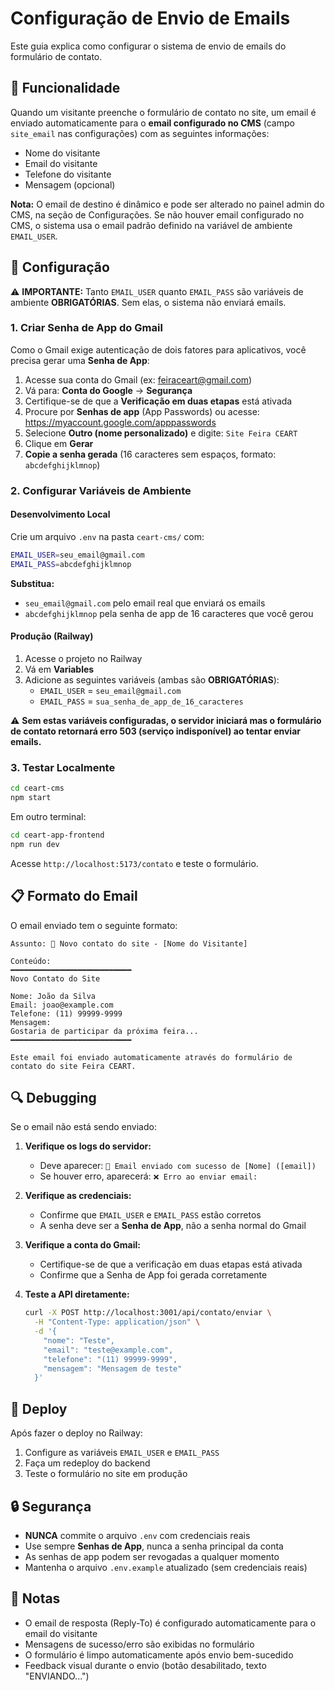 # Configuração de Envio de Emails

Este guia explica como configurar o sistema de envio de emails do formulário de contato.

## 📧 Funcionalidade

Quando um visitante preenche o formulário de contato no site, um email é enviado automaticamente para o **email configurado no CMS** (campo `site_email` nas configurações) com as seguintes informações:

- Nome do visitante
- Email do visitante
- Telefone do visitante
- Mensagem (opcional)

**Nota:** O email de destino é dinâmico e pode ser alterado no painel admin do CMS, na seção de Configurações. Se não houver email configurado no CMS, o sistema usa o email padrão definido na variável de ambiente `EMAIL_USER`.

## 🔧 Configuração

⚠️ **IMPORTANTE:** Tanto `EMAIL_USER` quanto `EMAIL_PASS` são variáveis de ambiente **OBRIGATÓRIAS**. Sem elas, o sistema não enviará emails.

### 1. Criar Senha de App do Gmail

Como o Gmail exige autenticação de dois fatores para aplicativos, você precisa gerar uma **Senha de App**:

1. Acesse sua conta do Gmail (ex: feiraceart@gmail.com)
2. Vá para: **Conta do Google** → **Segurança**
3. Certifique-se de que a **Verificação em duas etapas** está ativada
4. Procure por **Senhas de app** (App Passwords) ou acesse: https://myaccount.google.com/apppasswords
5. Selecione **Outro (nome personalizado)** e digite: `Site Feira CEART`
6. Clique em **Gerar**
7. **Copie a senha gerada** (16 caracteres sem espaços, formato: `abcdefghijklmnop`)

### 2. Configurar Variáveis de Ambiente

#### Desenvolvimento Local

Crie um arquivo `.env` na pasta `ceart-cms/` com:

```bash
EMAIL_USER=seu_email@gmail.com
EMAIL_PASS=abcdefghijklmnop
```

**Substitua:**
- `seu_email@gmail.com` pelo email real que enviará os emails
- `abcdefghijklmnop` pela senha de app de 16 caracteres que você gerou

#### Produção (Railway)

1. Acesse o projeto no Railway
2. Vá em **Variables**
3. Adicione as seguintes variáveis (ambas são **OBRIGATÓRIAS**):
   - `EMAIL_USER` = `seu_email@gmail.com`
   - `EMAIL_PASS` = `sua_senha_de_app_de_16_caracteres`

⚠️ **Sem estas variáveis configuradas, o servidor iniciará mas o formulário de contato retornará erro 503 (serviço indisponível) ao tentar enviar emails.**

### 3. Testar Localmente

```bash
cd ceart-cms
npm start
```

Em outro terminal:
```bash
cd ceart-app-frontend
npm run dev
```

Acesse `http://localhost:5173/contato` e teste o formulário.

## 📋 Formato do Email

O email enviado tem o seguinte formato:

```
Assunto: 📧 Novo contato do site - [Nome do Visitante]

Conteúdo:
━━━━━━━━━━━━━━━━━━━━━━━━━━━
Novo Contato do Site

Nome: João da Silva
Email: joao@example.com
Telefone: (11) 99999-9999
Mensagem: 
Gostaria de participar da próxima feira...
━━━━━━━━━━━━━━━━━━━━━━━━━━━

Este email foi enviado automaticamente através do formulário de contato do site Feira CEART.
```

## 🔍 Debugging

Se o email não está sendo enviado:

1. **Verifique os logs do servidor:**
   - Deve aparecer: `📧 Email enviado com sucesso de [Nome] ([email])`
   - Se houver erro, aparecerá: `❌ Erro ao enviar email:`

2. **Verifique as credenciais:**
   - Confirme que `EMAIL_USER` e `EMAIL_PASS` estão corretos
   - A senha deve ser a **Senha de App**, não a senha normal do Gmail

3. **Verifique a conta do Gmail:**
   - Certifique-se de que a verificação em duas etapas está ativada
   - Confirme que a Senha de App foi gerada corretamente

4. **Teste a API diretamente:**
   ```bash
   curl -X POST http://localhost:3001/api/contato/enviar \
     -H "Content-Type: application/json" \
     -d '{
       "nome": "Teste",
       "email": "teste@example.com",
       "telefone": "(11) 99999-9999",
       "mensagem": "Mensagem de teste"
     }'
   ```

## 🚀 Deploy

Após fazer o deploy no Railway:

1. Configure as variáveis `EMAIL_USER` e `EMAIL_PASS`
2. Faça um redeploy do backend
3. Teste o formulário no site em produção

## 🔒 Segurança

- **NUNCA** commite o arquivo `.env` com credenciais reais
- Use sempre **Senhas de App**, nunca a senha principal da conta
- As senhas de app podem ser revogadas a qualquer momento
- Mantenha o arquivo `.env.example` atualizado (sem credenciais reais)

## 📝 Notas

- O email de resposta (Reply-To) é configurado automaticamente para o email do visitante
- Mensagens de sucesso/erro são exibidas no formulário
- O formulário é limpo automaticamente após envio bem-sucedido
- Feedback visual durante o envio (botão desabilitado, texto "ENVIANDO...")
